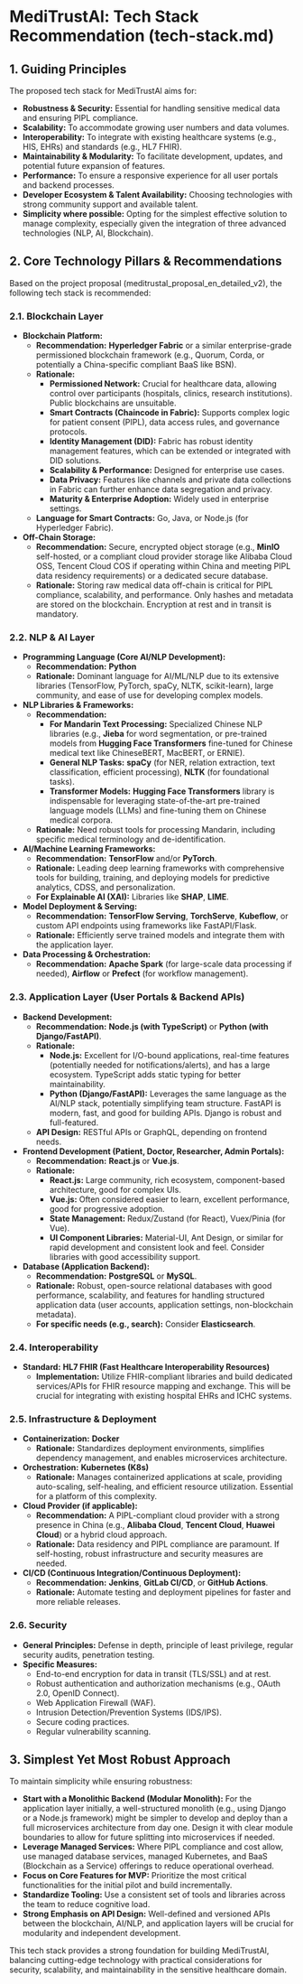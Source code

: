 # **MediTrustAl: Tech Stack Recommendation (tech-stack.md)**

## **1\. Guiding Principles**

The proposed tech stack for MediTrustAl aims for:

* **Robustness & Security:** Essential for handling sensitive medical data and ensuring PIPL compliance.  
* **Scalability:** To accommodate growing user numbers and data volumes.  
* **Interoperability:** To integrate with existing healthcare systems (e.g., HIS, EHRs) and standards (e.g., HL7 FHIR).  
* **Maintainability & Modularity:** To facilitate development, updates, and potential future expansion of features.  
* **Performance:** To ensure a responsive experience for all user portals and backend processes.  
* **Developer Ecosystem & Talent Availability:** Choosing technologies with strong community support and available talent.  
* **Simplicity where possible:** Opting for the simplest effective solution to manage complexity, especially given the integration of three advanced technologies (NLP, AI, Blockchain).

## **2\. Core Technology Pillars & Recommendations**

Based on the project proposal (meditrustal\_proposal\_en\_detailed\_v2), the following tech stack is recommended:

### **2.1. Blockchain Layer**

* **Blockchain Platform:**  
  * **Recommendation:** **Hyperledger Fabric** or a similar enterprise-grade permissioned blockchain framework (e.g., Quorum, Corda, or potentially a China-specific compliant BaaS like BSN).  
  * **Rationale:**  
    * **Permissioned Network:** Crucial for healthcare data, allowing control over participants (hospitals, clinics, research institutions). Public blockchains are unsuitable.  
    * **Smart Contracts (Chaincode in Fabric):** Supports complex logic for patient consent (PIPL), data access rules, and governance protocols.  
    * **Identity Management (DID):** Fabric has robust identity management features, which can be extended or integrated with DID solutions.  
    * **Scalability & Performance:** Designed for enterprise use cases.  
    * **Data Privacy:** Features like channels and private data collections in Fabric can further enhance data segregation and privacy.  
    * **Maturity & Enterprise Adoption:** Widely used in enterprise settings.  
  * **Language for Smart Contracts:** Go, Java, or Node.js (for Hyperledger Fabric).  
* **Off-Chain Storage:**  
  * **Recommendation:** Secure, encrypted object storage (e.g., **MinIO** self-hosted, or a compliant cloud provider storage like Alibaba Cloud OSS, Tencent Cloud COS if operating within China and meeting PIPL data residency requirements) or a dedicated secure database.  
  * **Rationale:** Storing raw medical data off-chain is critical for PIPL compliance, scalability, and performance. Only hashes and metadata are stored on the blockchain. Encryption at rest and in transit is mandatory.

### **2.2. NLP & AI Layer**

* **Programming Language (Core AI/NLP Development):**  
  * **Recommendation:** **Python**  
  * **Rationale:** Dominant language for AI/ML/NLP due to its extensive libraries (TensorFlow, PyTorch, spaCy, NLTK, scikit-learn), large community, and ease of use for developing complex models.  
* **NLP Libraries & Frameworks:**  
  * **Recommendation:**  
    * **For Mandarin Text Processing:** Specialized Chinese NLP libraries (e.g., **Jieba** for word segmentation, or pre-trained models from **Hugging Face Transformers** fine-tuned for Chinese medical text like ChineseBERT, MacBERT, or ERNIE).  
    * **General NLP Tasks:** **spaCy** (for NER, relation extraction, text classification, efficient processing), **NLTK** (for foundational tasks).  
    * **Transformer Models:** **Hugging Face Transformers** library is indispensable for leveraging state-of-the-art pre-trained language models (LLMs) and fine-tuning them on Chinese medical corpora.  
  * **Rationale:** Need robust tools for processing Mandarin, including specific medical terminology and de-identification.  
* **AI/Machine Learning Frameworks:**  
  * **Recommendation:** **TensorFlow** and/or **PyTorch**.  
  * **Rationale:** Leading deep learning frameworks with comprehensive tools for building, training, and deploying models for predictive analytics, CDSS, and personalization.  
  * **For Explainable AI (XAI):** Libraries like **SHAP**, **LIME**.  
* **Model Deployment & Serving:**  
  * **Recommendation:** **TensorFlow Serving**, **TorchServe**, **Kubeflow**, or custom API endpoints using frameworks like FastAPI/Flask.  
  * **Rationale:** Efficiently serve trained models and integrate them with the application layer.  
* **Data Processing & Orchestration:**  
  * **Recommendation:** **Apache Spark** (for large-scale data processing if needed), **Airflow** or **Prefect** (for workflow management).

### **2.3. Application Layer (User Portals & Backend APIs)**

* **Backend Development:**  
  * **Recommendation:** **Node.js (with TypeScript)** or **Python (with Django/FastAPI)**.  
  * **Rationale:**  
    * **Node.js:** Excellent for I/O-bound applications, real-time features (potentially needed for notifications/alerts), and has a large ecosystem. TypeScript adds static typing for better maintainability.  
    * **Python (Django/FastAPI):** Leverages the same language as the AI/NLP stack, potentially simplifying team structure. FastAPI is modern, fast, and good for building APIs. Django is robust and full-featured.  
  * **API Design:** RESTful APIs or GraphQL, depending on frontend needs.  
* **Frontend Development (Patient, Doctor, Researcher, Admin Portals):**  
  * **Recommendation:** **React.js** or **Vue.js**.  
  * **Rationale:**  
    * **React.js:** Large community, rich ecosystem, component-based architecture, good for complex UIs.  
    * **Vue.js:** Often considered easier to learn, excellent performance, good for progressive adoption.  
    * **State Management:** Redux/Zustand (for React), Vuex/Pinia (for Vue).  
    * **UI Component Libraries:** Material-UI, Ant Design, or similar for rapid development and consistent look and feel. Consider libraries with good accessibility support.  
* **Database (Application Backend):**  
  * **Recommendation:** **PostgreSQL** or **MySQL**.  
  * **Rationale:** Robust, open-source relational databases with good performance, scalability, and features for handling structured application data (user accounts, application settings, non-blockchain metadata).  
  * **For specific needs (e.g., search):** Consider **Elasticsearch**.

### **2.4. Interoperability**

* **Standard:** **HL7 FHIR (Fast Healthcare Interoperability Resources)**  
  * **Implementation:** Utilize FHIR-compliant libraries and build dedicated services/APIs for FHIR resource mapping and exchange. This will be crucial for integrating with existing hospital EHRs and ICHC systems.

### **2.5. Infrastructure & Deployment**

* **Containerization:** **Docker**  
  * **Rationale:** Standardizes deployment environments, simplifies dependency management, and enables microservices architecture.  
* **Orchestration:** **Kubernetes (K8s)**  
  * **Rationale:** Manages containerized applications at scale, providing auto-scaling, self-healing, and efficient resource utilization. Essential for a platform of this complexity.  
* **Cloud Provider (if applicable):**  
  * **Recommendation:** A PIPL-compliant cloud provider with a strong presence in China (e.g., **Alibaba Cloud**, **Tencent Cloud**, **Huawei Cloud**) or a hybrid cloud approach.  
  * **Rationale:** Data residency and PIPL compliance are paramount. If self-hosting, robust infrastructure and security measures are needed.  
* **CI/CD (Continuous Integration/Continuous Deployment):**  
  * **Recommendation:** **Jenkins**, **GitLab CI/CD**, or **GitHub Actions**.  
  * **Rationale:** Automate testing and deployment pipelines for faster and more reliable releases.

### **2.6. Security**

* **General Principles:** Defense in depth, principle of least privilege, regular security audits, penetration testing.  
* **Specific Measures:**  
  * End-to-end encryption for data in transit (TLS/SSL) and at rest.  
  * Robust authentication and authorization mechanisms (e.g., OAuth 2.0, OpenID Connect).  
  * Web Application Firewall (WAF).  
  * Intrusion Detection/Prevention Systems (IDS/IPS).  
  * Secure coding practices.  
  * Regular vulnerability scanning.

## **3\. Simplest Yet Most Robust Approach**

To maintain simplicity while ensuring robustness:

* **Start with a Monolithic Backend (Modular Monolith):** For the application layer initially, a well-structured monolith (e.g., using Django or a Node.js framework) might be simpler to develop and deploy than a full microservices architecture from day one. Design it with clear module boundaries to allow for future splitting into microservices if needed.  
* **Leverage Managed Services:** Where PIPL compliance and cost allow, use managed database services, managed Kubernetes, and BaaS (Blockchain as a Service) offerings to reduce operational overhead.  
* **Focus on Core Features for MVP:** Prioritize the most critical functionalities for the initial pilot and build incrementally.  
* **Standardize Tooling:** Use a consistent set of tools and libraries across the team to reduce cognitive load.  
* **Strong Emphasis on API Design:** Well-defined and versioned APIs between the blockchain, AI/NLP, and application layers will be crucial for modularity and independent development.

This tech stack provides a strong foundation for building MediTrustAl, balancing cutting-edge technology with practical considerations for security, scalability, and maintainability in the sensitive healthcare domain.
